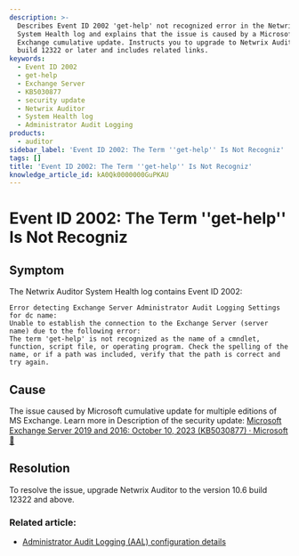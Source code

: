```yaml
---
description: >-
  Describes Event ID 2002 'get-help' not recognized error in the Netwrix Auditor
  System Health log and explains that the issue is caused by a Microsoft
  Exchange cumulative update. Instructs you to upgrade to Netwrix Auditor 10.6
  build 12322 or later and includes related links.
keywords:
  - Event ID 2002
  - get-help
  - Exchange Server
  - KB5030877
  - security update
  - Netwrix Auditor
  - System Health log
  - Administrator Audit Logging
products:
  - auditor
sidebar_label: 'Event ID 2002: The Term ''get-help'' Is Not Recogniz'
tags: []
title: 'Event ID 2002: The Term ''get-help'' Is Not Recogniz'
knowledge_article_id: kA0Qk0000000GuPKAU
---
```


# Event ID 2002: The Term ''get-help'' Is Not Recogniz

## Symptom

The Netwrix Auditor System Health log contains Event ID 2002:

```text
Error detecting Exchange Server Administrator Audit Logging Settings for dc name:
Unable to establish the connection to the Exchange Server (server name) due to the following error:
The term 'get-help' is not recognized as the name of a cmndlet, function, script file, or operating program. Check the spelling of the name, or if a path was included, verify that the path is correct and try again.
```

## Cause

The issue caused by Microsoft cumulative update for multiple editions of MS Exchange. Learn more in Description of the security update: [Microsoft Exchange Server 2019 and 2016: October 10, 2023 (KB5030877) ⸱ Microsoft 📝](https://support.microsoft.com/en-us/topic/description-of-the-security-update-for-microsoft-exchange-server-2019-and-2016-october-10-2023-kb5030877-ec769ff1-f60f-411e-a7ed-b63b42a686eb)

## Resolution

To resolve the issue, upgrade Netwrix Auditor to the version 10.6 build 12322 and above.

### Related article:

- [Administrator Audit Logging (AAL) configuration details](/docs/kb/auditor/administrator-audit-logging-aal-configuration-details.md)
